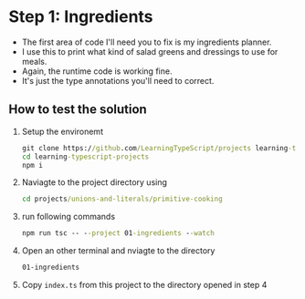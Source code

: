 # Step 1: Ingredients

- The first area of code I'll need you to fix is my ingredients planner.
- I use this to print what kind of salad greens and dressings to use for meals.
- Again, the runtime code is working fine.
- It's just the type annotations you'll need to correct.

## How to test the solution

1. Setup the environemt

   ```cmd
   git clone https://github.com/LearningTypeScript/projects learning-typescript-projects
   cd learning-typescript-projects
   npm i
   ```

2. Naviagte to the project directory using

   ```cmd
   cd projects/unions-and-literals/primitive-cooking
   ```

3. run following commands

   ```cmd
   npm run tsc -- --project 01-ingredients --watch
   ```

4. Open an other terminal and nviagte to the directory

   ```cmd
   01-ingredients
   ```

5. Copy `index.ts` from this project to the directory opened in step 4

